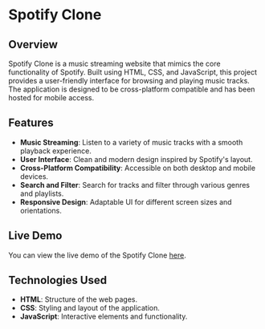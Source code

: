 # Spotify Clone

## Overview

Spotify Clone is a music streaming website that mimics the core functionality of Spotify. Built using HTML, CSS, and JavaScript, this project provides a user-friendly interface for browsing and playing music tracks. The application is designed to be cross-platform compatible and has been hosted for mobile access.

## Features

- **Music Streaming**: Listen to a variety of music tracks with a smooth playback experience.
- **User Interface**: Clean and modern design inspired by Spotify's layout.
- **Cross-Platform Compatibility**: Accessible on both desktop and mobile devices.
- **Search and Filter**: Search for tracks and filter through various genres and playlists.
- **Responsive Design**: Adaptable UI for different screen sizes and orientations.

## Live Demo

You can view the live demo of the Spotify Clone [here](https://yashuspotify.freewebhostmost.com/).



## Technologies Used

- **HTML**: Structure of the web pages.
- **CSS**: Styling and layout of the application.
- **JavaScript**: Interactive elements and functionality.


